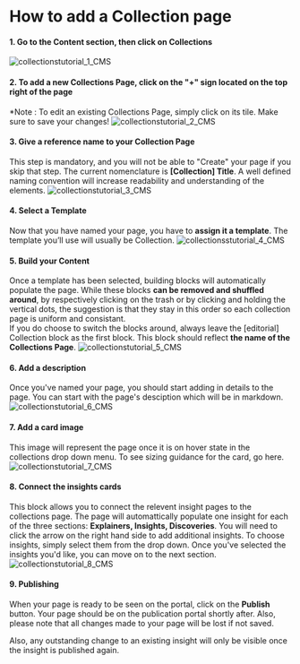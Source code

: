 # How to add a Collection page

#### 1. Go to the Content section, then click on Collections
![collectionstutorial_1_CMS](/images/collectionstutorial_1-CMS.png)

#### 2. To add a new Collections Page, click on the "+" sign located on the top right of the page
*Note : To edit an existing Collections Page, simply click on its tile. Make sure to save your changes!
![collectionstutorial_2_CMS](/images/collectionstutorial_2_CMS.png)

#### 3. Give a reference name to your Collection Page
This step is mandatory, and you will not be able to "Create" your page if you skip that step. The current nomenclature is **[Collection] Title**. A well defined naming convention will increase readability and understanding of the elements.
![collectionstutorial_3_CMS](/images/collectionstutorial_3_CMS.png)

#### 4. Select a Template
Now that you have named your page, you have to **assign it a template**.
The template you’ll use will usually be Collection.
![collectionsstutorial_4_CMS](/images/collectionstutorial_4_CMS.png)

#### 5. Build your Content
Once a template has been selected, building blocks will automatically populate the page. 
While these blocks **can be removed and shuffled around**, by respectively clicking on the trash or by clicking and holding the vertical dots, the suggestion is that they stay in this order so each collection page is uniform and consistant.  
If you do choose to switch the blocks around, always leave the [editorial] Collection block as the first block. This block should reflect **the name of the Collections Page**.
![collectionstutorial_5_CMS](/images/collectionstutorial_5_CMS.png)

#### 6. Add a description
Once you've named your page, you should start adding in details to the page. You can start with the page's desciption which will be in markdown.
![collectionstutorial_6_CMS](/images/collectionstutorial_6_CMS.png)

#### 7. Add a card image
This image will represent the page once it is on hover state in the collections drop down menu. To see sizing guidance for the card, go here.
![collectionstutorial_7_CMS](/images/collectionstutorial_7_CMS.png)

#### 8. Connect the insights cards
This block allows you to connect the relevent insight pages to the collections page. The page will automattically populate one insight for each of the three sections: **Explainers, Insights, Discoveries**.
You will need to click the arrow on the right hand side to add additional insights. To choose insights, simply select them from the drop down. Once you've selected the insights you'd like, you can move on to the next section.
![collectionstutorial_8_CMS](/images/collectionstutorial_8_CMS.png)

#### 9. Publishing 
When your page is ready to be seen on the portal, click on the **Publish** button. Your page should be on the publication portal shortly after. Also, please note that all changes made to your page will be lost if not saved. 

Also, any outstanding change to an existing insight will only be visible once the insight is published again.
